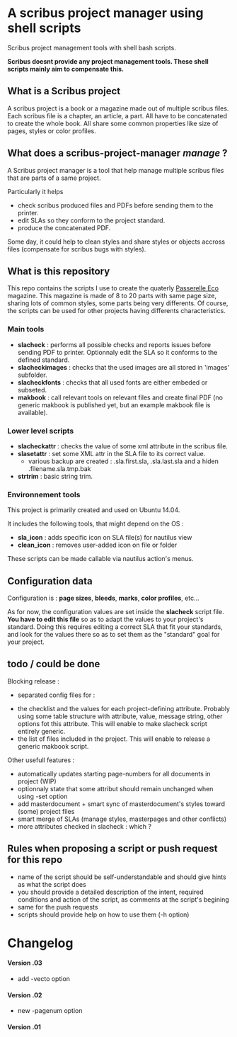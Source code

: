 A scribus project manager using shell scripts
=============================================

Scribus project management tools with shell bash scripts.

**Scribus doesnt provide any project management tools. These shell scripts mainly aim to compensate this.**

## What is a Scribus project
A scribus project is a book or a magazine made out of multiple scribus files.
Each scribus file is a chapter, an article, a part.
All have to be concatenated to create the whole book.
All share some common properties like size of pages, styles or color profiles.

## What does a scribus-project-manager *manage* ?
A Scribus project manager is a tool that help manage multiple scribus files that are parts of a same project.

Particularly it helps
* check scribus produced files and PDFs before sending them to the printer.
* edit SLAs so they conform to the project standard.
* produce the concatenated PDF.

Some day, it could help to clean styles and share styles or objects accross files (compensate for scribus bugs with styles).

## What is this repository

This repo contains the scripts I use to create the quaterly [Passerelle Eco](http://www.passerelleco.info/) magazine. This magazine is made of 8 to 20 parts with same page size, sharing lots of common styles, some parts being very differents. Of course, the scripts can be used for other projects having differents characteristics.

### Main tools

* **slacheck** : performs all possible checks and reports issues before sending PDF to printer. Optionnaly edit the SLA so it conforms to the defined standard.  
* **slacheckimages** : checks that the used images are all stored in 'images' subfolder.  
* **slacheckfonts** : checks that all used fonts are either embeded or subseted.  
* **makbook** : call relevant tools on relevant files and create final PDF (no generic makbook is published yet, but an example makbook file is available).  

### Lower level scripts
* **slacheckattr** : checks the value of some xml attribute in the scribus file.  
* **slasetattr** : set some XML attr in the SLA file to its correct value.  
   - various backup are created : .sla.first.sla, .sla.last.sla and a hiden .filename.sla.tmp.bak  
* **strtrim** : basic string trim.  

### Environnement tools
This project is primarily created and used on Ubuntu 14.04.

It includes the following tools, that might depend on the OS :
* **sla_icon** : adds specific icon on SLA file(s) for nautilus view  
* **clean_icon** : removes user-added icon on file or folder

These scripts can be made callable via nautilus action's menus.

## Configuration data

Configuration is : **page sizes**, **bleeds**, **marks**, **color profiles**, etc...

As for now, the configuration values are set inside the **slacheck** script file.
**You have to edit this file** so as to adapt the values to your project's standard.
Doing this requires editing a correct SLA that fit your standards, and look for the values there so as to set them as the "standard" goal for your project.

## todo / could be done

Blocking release :
* separated config files for :
 - the checklist and the values for each project-defining attribute. Probably using some table structure with attribute, value, message string, other options fot this attribute. This will enable to make slacheck script entirely generic.
 - the list of files included in the project. This will enable to release a generic makbook script.

Other usefull features :
* automatically updates starting page-numbers for all documents in project (WIP)
* optionnaly state that some attribut should remain unchanged when using -set option
* add masterdocument + smart sync of masterdocument's styles toward (some) project files
* smart merge of SLAs (manage styles, masterpages and other conflicts)
* more attributes checked in slacheck : which ?

## Rules when proposing a script or push request for this repo
* name of the script should be self-understandable and should give hints as what the script does
* you should provide a detailed description of the intent, required conditions and action of the script, as comments at the script's begining
* same for the push requests
* scripts should provide help on how to use them (-h option)

# Changelog  
#### Version .03  
+ add -vecto option  

#### Version .02  
+ new -pagenum option 

#### Version .01
